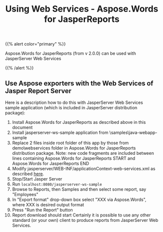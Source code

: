 ﻿---
title: Using Web Services - Aspose.Words for JasperReports
articleTitle: Using Web Services
linktitle: Using Web Services
description: "Aspose.Words for JasperReports (from v 2.0.0) can be used with JasperServer Web Services."
type: docs
weight: 130
url: /jasperreports/using-web-services/
---

{{% alert color="primary" %}} 

Aspose.Words for JasperReports (from v 2.0.0) can be used with JasperServer Web Services

{{% /alert %}} 

## Use Aspose exporters with the Web Services of Jasper Report Server

Here is a description how to do this with JasperServer Web Services sample application (which is included in JasperServer distribution package):

1. Install Aspose.Words for JasperReports as described above in this document
1. Install jasperserver-ws-sample application from <Jasper Server>\samples\java-webapp-sample
1. Replace 2 files inside root folder of this app by those from demo\webservices folder in Aspose.Words for JasperReports distribution package. Note: new code fragments are included between lines containing Aspose.Words for JasperReports START and Aspose.Words for JasperReports END
1. Modify jasperserver/WEB-INF/applicationContext-web-services.xml as described [here](/words/jasperreports/installation/).
1. Stop/Start Jasper Server
1. Run `localhost:8080/jasperserver-ws-sample`
1. Browse to Reports, then Samples and then select some report, say "Employees"
1. In "Export format" drop-down box select "XXX via Aspose.Words", where XXX is desired output format
1. Press "Run the Report" button
1. Report download should start
   Certainly it is possible to use any other standard (or your own) client to produce reports from JasperServer Web Services.
